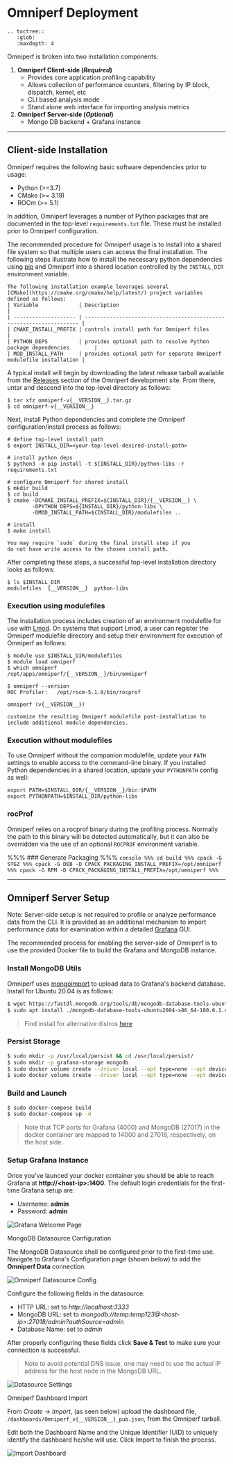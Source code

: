 # Omniperf Deployment

```eval_rst
.. toctree::
   :glob:
   :maxdepth: 4
```

Omniperf is broken into two installation components:

1. **Omniperf Client-side (_Required_)**
   - Provides core application profiling capability
   - Allows collection of performance counters, filtering by IP block, dispatch, kernel, etc
   - CLI based analysis mode
   - Stand alone web interface for importing analysis metrics
2. **Omniperf Server-side (_Optional_)**
   - Mongo DB backend + Grafana instance

---

## Client-side Installation

Omniperf requires the following basic software dependencies prior to usage:

* Python (>=3.7)
* CMake (>= 3.19)
* ROCm (>= 5.1)

In addition, Omniperf leverages a number of Python packages that are
documented in the top-level `requirements.txt` file.  These must be
installed prior to Omniperf configuration.  

The recommended procedure for Omniperf usage is to install into a shared file system so that multiple users can access the final installation.  The following steps illustrate how to install the necessary python dependencies using [pip](https://packaging.python.org/en/latest/) and Omniperf into a shared location controlled by the `INSTALL_DIR` environment variable.

```{admonition} Configuration variables
The following installation example leverages several
[CMake](https://cmake.org/cmake/help/latest/) project variables
defined as follows:
| Variable             | Description                                                          |
| -------------------- | -------------------------------------------------------------------- |
| CMAKE_INSTALL_PREFIX | controls install path for Omniperf files                             |
| PYTHON_DEPS          | provides optional path to resolve Python package dependencies        |
| MOD_INSTALL_PATH     | provides optional path for separate Omniperf modulefile installation |

```

A typical install will begin by downloading the latest release tarball
available from the
[Releases](https://github.com/AMDResearch/omniperf/releases) section
of the Omniperf development site. From there, untar and descend into
the top-level directory as follows:

```shell
$ tar xfz omniperf-v{__VERSION__}.tar.gz
$ cd omniperf-v{__VERSION__}
```

Next, install Python dependencies and complete the Omniperf configuration/install process as follows:

```shell
# define top-level install path
$ export INSTALL_DIR=<your-top-level-desired-install-path>

# install python deps
$ python3 -m pip install -t ${INSTALL_DIR}/python-libs -r requirements.txt

# configure Omniperf for shared install
$ mkdir build
$ cd build
$ cmake -DCMAKE_INSTALL_PREFIX=${INSTALL_DIR}/{__VERSION__} \
        -DPYTHON_DEPS=${INSTALL_DIR}/python-libs \
        -DMOD_INSTALL_PATH=${INSTALL_DIR}/modulefiles ..

# install
$ make install
```

```{tip}
You may require `sudo` during the final install step if you
do not have write access to the chosen install path.
```


After completing these steps, a successful top-level installation directory looks as follows:
```shell
$ ls $INSTALL_DIR
modulefiles  {__VERSION__}  python-libs
```

### Execution using modulefiles

The installation process includes creation of an environment
modulefile for use with [Lmod](https://lmod.readthedocs.io). On
systems that support Lmod, a user can register the Omniperf modulefile
directory and setup their environment for execution of Omniperf as
follows:



```shell
$ module use $INSTALL_DIR/modulefiles
$ module load omniperf
$ which omniperf
/opt/apps/omniperf/{__VERSION__}/bin/omniperf

$ omniperf --version
ROC Profiler:   /opt/rocm-5.1.0/bin/rocprof

omniperf (v{__VERSION__})
```

```{tip} Sites relying on an Lmod Python module locally may wish to
customize the resulting Omniperf modulefile post-installation to
include additional module dependencies.
```

### Execution without modulefiles

To use Omniperf without the companion modulefile, update your `PATH`
settings to enable access to the command-line binary. If you installed Python
dependencies in a shared location, update your `PYTHONPATH` config as well:

```shell
export PATH=$INSTALL_DIR/{__VERSION__}/bin:$PATH
export PYTHONPATH=$INSTALL_DIR/python-libs
```

### rocProf

Omniperf relies on a rocprof binary during the profiling
process. Normally the path to this binary will be detected
automatically, but it can also be overridden via the use of an
optional `ROCPROF` environment variable.





%%% ### Generate Packaging
%%% ```console
%%% cd build
%%% cpack -G STGZ
%%% cpack -G DEB -D CPACK_PACKAGING_INSTALL_PREFIX=/opt/omniperf
%%% cpack -G RPM -D CPACK_PACKAGING_INSTALL_PREFIX=/opt/omniperf
%%% ```

---

## Omniperf Server Setup

Note: Server-side setup is not required to profile or analyze
performance data from the CLI. It is provided as an additional mechanism to import performance
data for examination within a detailed [Grafana](https://github.com/grafana/grafana) GUI.

The recommended process for enabling the server-side of Omniperf is to
use the provided Docker file to build the Grafana and MongoDB
instance.

### Install MongoDB Utils
Omniperf uses [mongoimport](https://www.mongodb.com/docs/database-tools/mongoimport/) to upload data to Grafana's backend database. Install for Ubuntu 20.04 is as follows:
```bash 
$ wget https://fastdl.mongodb.org/tools/db/mongodb-database-tools-ubuntu2004-x86_64-100.6.1.deb
$ sudo apt install ./mongodb-database-tools-ubuntu2004-x86_64-100.6.1.deb
```
> Find install for alternative distros [here](https://www.mongodb.com/download-center/database-tools/releases/archive)

### Persist Storage
```bash
$ sudo mkdir -p /usr/local/persist && cd /usr/local/persist/
$ sudo mkdir -p grafana-storage mongodb
$ sudo docker volume create --driver local --opt type=none --opt device=/usr/local/persist/grafana-storage --opt o=bind grafana-storage
$ sudo docker volume create --driver local --opt type=none --opt device=/usr/local/persist/mongodb --opt o=bind grafana-mongo-db
```

### Build and Launch
```bash
$ sudo docker-compose build
$ sudo docker-compose up -d
```
> Note that TCP ports for Grafana (4000) and MongoDB (27017) in the docker container are mapped to 14000 and 27018, respectively, on the host side.

### Setup Grafana Instance
Once you've launced your docker container you should be able to reach Grafana at **http://\<host-ip>:1400**. The default login credentials for the first-time Grafana setup are:

- Username: **admin**
- Password: **admin**

![Grafana Welcome Page](images/grafana_welcome.png)

MongoDB Datasource Configuration

The MongoDB Datasource shall be configured prior to the first-time use. Navigate to Grafana's Configuration page (shown below) to add the **Omniperf Data** connection.

![Omniperf Datasource Config](images/datasource_config.png)

Configure the following fields in the datasource:

- HTTP URL: set to *http://localhost:3333*
- MongoDB URL: set to *mongodb://temp:temp123@\<host-ip>:27018/admin?authSource=admin*
- Database Name: set to *admin*

After properly configuring these fields click **Save & Test** to make sure your connection is successful.

> Note to avoid potential DNS issue, one may need to use the actual IP address for the host node in the MongoDB URL.

![Datasource Settings](images/datasource_settings.png)

Omniperf Dashboard Import

From *Create* → *Import*, (as seen below) upload the dashboard file, `/dashboards/Omniperf_v{__VERSION__}_pub.json`, from the Omniperf tarball.

Edit both the Dashboard Name and the Unique Identifier (UID) to uniquely identify the dashboard he/she will use. Click Import to finish the process.

![Import Dashboard](images/import_dashboard.png)
